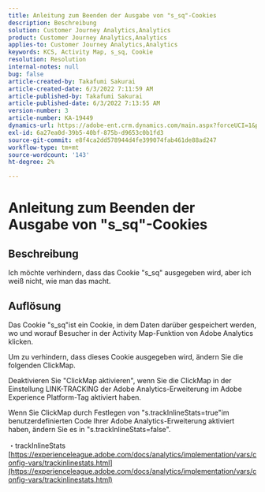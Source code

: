 ```yaml
---
title: Anleitung zum Beenden der Ausgabe von "s_sq"-Cookies
description: Beschreibung
solution: Customer Journey Analytics,Analytics
product: Customer Journey Analytics,Analytics
applies-to: Customer Journey Analytics,Analytics
keywords: KCS, Activity Map, s_sq, Cookie
resolution: Resolution
internal-notes: null
bug: false
article-created-by: Takafumi Sakurai
article-created-date: 6/3/2022 7:11:59 AM
article-published-by: Takafumi Sakurai
article-published-date: 6/3/2022 7:13:55 AM
version-number: 3
article-number: KA-19449
dynamics-url: https://adobe-ent.crm.dynamics.com/main.aspx?forceUCI=1&pagetype=entityrecord&etn=knowledgearticle&id=57f2b672-0ce3-ec11-bb3d-000d3a33d4a1
exl-id: 6a27ea0d-39b5-40bf-875b-d9653c0b1fd3
source-git-commit: e8f4ca2dd578944d4fe399074fab461de88ad247
workflow-type: tm+mt
source-wordcount: '143'
ht-degree: 2%

---
```


# Anleitung zum Beenden der Ausgabe von &quot;s_sq&quot;-Cookies

## Beschreibung

Ich möchte verhindern, dass das Cookie &quot;s_sq&quot; ausgegeben wird, aber ich weiß nicht, wie man das macht.

## Auflösung


Das Cookie &quot;s_sq&quot;ist ein Cookie, in dem Daten darüber gespeichert werden, wo und worauf Besucher in der Activity Map-Funktion von Adobe Analytics klicken.

Um zu verhindern, dass dieses Cookie ausgegeben wird, ändern Sie die folgenden ClickMap.

Deaktivieren Sie &quot;ClickMap aktivieren&quot;, wenn Sie die ClickMap in der Einstellung LINK-TRACKING der Adobe Analytics-Erweiterung im Adobe Experience Platform-Tag aktiviert haben.

Wenn Sie ClickMap durch Festlegen von &quot;s.trackInlineStats=true&quot;im benutzerdefinierten Code Ihrer Adobe Analytics-Erweiterung aktiviert haben, ändern Sie es in &quot;s.trackInlineStats=false&quot;.

・trackInlineStats
[https://experienceleague.adobe.com/docs/analytics/implementation/vars/config-vars/trackinlinestats.html](https://experienceleague.adobe.com/docs/analytics/implementation/vars/config-vars/trackinlinestats.html)
